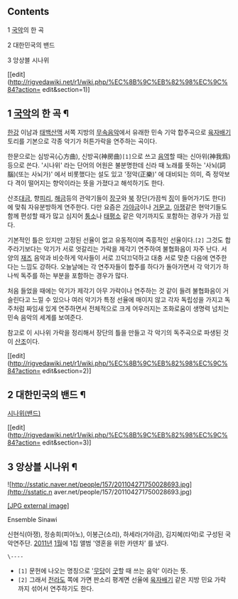 ## Contents

    

1 [국악](%EA%B5%AD%EC%95%85.md)의 한 곡

2 대한민국의 밴드

3 앙상블 시나위

[[edit](http://rigvedawiki.net/r1/wiki.php/%EC%8B%9C%EB%82%98%EC%9C%84?action=
edit&section=1)]

## 1 [국악](%EA%B5%AD%EC%95%85.md)의 한 곡 ¶

  
  

[한강](%ED%95%9C%EA%B0%95.md) 이남과
[태백산맥](%ED%83%9C%EB%B0%B1%EC%82%B0%EB%A7%A5.md) 서쪽 지방의
[무속음악](%EB%AC%B4%EC%86%8D%EC%9D%8C%EC%95%85.md)에서 유래한 민속 기악 합주곡으로
[육자배기](%EC%9C%A1%EC%9E%90%EB%B0%B0%EA%B8%B0.md) 토리를 기본으로 각종 악기가 허튼가락을 연주하는
곡이다.

  

한문으로는 심방곡(心方曲), 신방곡(神房曲)`[1]`으로 쓰고 [음역](%EC%9D%8C%EC%97%AD.md)할 때는 신아위(神我爲)
등으로 쓴다. '시나위' 라는 단어의 어원은 불분명한데 신라 때 노래를 뜻하는 '사뇌(詞腦)(또는 사뇌가)' 에서 비롯했다는 설도 있고
'정악(正樂)' 에 대비되는 의미, 즉 정악보다 격이 떨어지는 향악이라는 뜻을 가졌다고 해석하기도 한다.

  

산조[대금](%EB%8C%80%EA%B8%88.md), 향[피리](%ED%94%BC%EB%A6%AC.md),
[해금](%ED%95%B4%EA%B8%88.md)등의 관악기들이 [장구](%EC%9E%A5%EA%B5%AC.md)와
[북](%EB%B6%81.md) 장단(가끔씩 [징](%EC%A7%95.md)이 들어가기도 한다)에 맞춰 자유분방하게 연주한다.
다만 요즘은 [가야금](%EA%B0%80%EC%95%BC%EA%B8%88.md)이나
[거문고](%EA%B1%B0%EB%AC%B8%EA%B3%A0.md), [아쟁](%EC%95%84%EC%9F%81.md)같은
현악기들도 함께 편성할 때가 많고 심지어 [퉁소](%ED%89%81%EC%86%8C.md)나
[태평소](%ED%83%9C%ED%8F%89%EC%86%8C.md) 같은 악기까지도 포함하는 경우가 가끔 있다.

  

기본적인 틀은 있지만 고정된 선율이 없고 유동적이며 즉흥적인 선율이다.`[2]` 그것도 합주라기보다는 악기가 서로 엇갈리는 가락을 제각기
연주하여 불협화음이 자주 난다. 서양의 [재즈](%EC%9E%AC%EC%A6%88.md) 음악과 비슷하게 악사들이 서로 끄덕끄덕하고
대충 서로 맞춘 다음에 연주한다는 느낌도 강하다. 오늘날에는 각 연주자들이 합주를 하다가 돌아가면서 각 악기가 하나씩 독주를 하는 부분을
포함하는 경우가 많다.

  

처음 들었을 때에는 악기가 제각기 아무 가락이나 연주하는 것 같이 들려 불협화음이 거슬린다고 느낄 수 있으나 여러 악기가 특정 선율에 매이지
않고 각자 독립성을 가지고 독주처럼 짜임새 있게 연주하면서 전체적으로 크게 어우러지는 조화로움이 생명력 넘치는 민속 음악의 세계를 보여준다.

  

참고로 이 시나위 가락을 정리해서 장단의 틀을 만들고 각 악기의 독주곡으로 파생된 것이
[산조](%EC%82%B0%EC%A1%B0.md)이다.

[[edit](http://rigvedawiki.net/r1/wiki.php/%EC%8B%9C%EB%82%98%EC%9C%84?action=
edit&section=2)]

## 2 대한민국의 밴드 ¶

[시나위(밴드)](%EC%8B%9C%EB%82%98%EC%9C%84%28%EB%B0%B4%EB%93%9C%29.md)

[[edit](http://rigvedawiki.net/r1/wiki.php/%EC%8B%9C%EB%82%98%EC%9C%84?action=
edit&section=3)]

## 3 앙상블 시나위 ¶

![http://sstatic.naver.net/people/157/201104271750028693.jpg](http://sstatic.n
aver.net/people/157/201104271750028693.jpg)

[[JPG external
image]](http://sstatic.naver.net/people/157/201104271750028693.jpg)

  

Ensemble Sinawi

  

신현식(아쟁), 정송희(피아노), 이봉근(소리), 하세라(가야금), 김지혜(타악)로 구성된 국악연주단.
[2011년](2011%EB%85%84.md) [1월](1%EC%9B%94.md)에 1집 앨범 '영혼을 위한 카덴차' 를 냈다.

`\----`

  * `[1]` 문헌에 나오는 명칭으로 '[무당](%EB%AC%B4%EB%8B%B9.md)이 [굿](%EA%B5%BF.md)할 때 쓰는 음악' 이라는 뜻.
  * `[2]` 그래서 [전라도](%EC%A0%84%EB%9D%BC%EB%8F%84.md) 쪽에 가면 판소리 평계면 선율에 [육자배기](%EC%9C%A1%EC%9E%90%EB%B0%B0%EA%B8%B0.md) 같은 지방 민요 가락까지 섞어서 연주하기도 한다.

